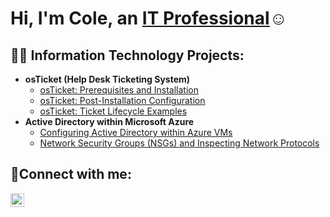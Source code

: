 <h1>Hi, I'm Cole, an <a href="https://linkedin.com/in/cole-britton-240b50326">IT Professional</a>☺</h1>

<h2>👨‍💻 Information Technology Projects:</h2>

- <b>osTicket (Help Desk Ticketing System)</b>
  - [osTicket: Prerequisites and Installation](https://github.com/ColeABritton/osticket-prereqs)
  - [osTicket: Post-Installation Configuration](https://github.com/ColeABritton/post-install-config)
  - [osTicket: Ticket Lifecycle Examples](https://github.com/ColeABritton/ticket-lifecycle)
- <b>Active Directory within Microsoft Azure</b>
  - [Configuring Active Directory within Azure VMs](https://github.com/joshmadakorcc/configure-ad)
  - [Network Security Groups (NSGs) and Inspecting Network Protocols](https://github.com/joshmadakorcc/azure-network-protocols)

<h2>🤳Connect with me:</h2>

[<img align="left" alt="Josh | LinkedIn" width="22px" src="https://cdn.jsdelivr.net/npm/simple-icons@v3/icons/linkedin.svg" />][linkedin]

[linkedin]: https://linkedin.com/in/ColeABritton
